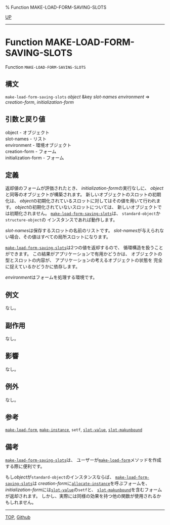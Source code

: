 % Function MAKE-LOAD-FORM-SAVING-SLOTS

[UP](7.7.html)  

---

# Function MAKE-LOAD-FORM-SAVING-SLOTS


Function `MAKE-LOAD-FORM-SAVING-SLOTS`


## 構文

`make-load-form-saving-slots` *object* &key *slot-names* *environment*
 => *creation-form*, *initialization-form*


## 引数と戻り値

object - オブジェクト  
slot-names - リスト  
environment - 環境オブジェクト  
creation-form - フォーム  
initialization-form - フォーム


## 定義

返却値のフォームが評価されたとき、
*initialization-form*の実行なしに、
*object*と同等のオブジェクトが構築されます。
新しいオブジェクトのスロットの初期化は、
*object*の初期化されているスロットに対してはその値を用いて行われます。
*object*の初期化されていないスロットについては、
新しいオブジェクトでは初期化されません。
[`make-load-form-saving-slots`](7.7.make-load-form-saving-slots.html)は、
`standard-object`か`structure-object`の
インスタンスであれば動作します。

*slot-names*は保存するスロットの名前のリストです。
*slot-names*が与えられない場合、その値はすべての局所スロットになります。

[`make-load-form-saving-slots`](7.7.make-load-form-saving-slots.html)は2つの値を返却するので、
循環構造を扱うことができます。
この結果がアプリケーションで有用かどうかは、
オブジェクトの型とスロットの内容が、
アプリケーションの考えるオブジェクトの状態を
完全に捉えているかどうかに依存します。

*environment*はフォームを処理する環境です。


## 例文

なし。


## 副作用

なし。

## 影響

なし。

## 例外

なし。

## 参考

[`make-load-form`](7.7.make-load-form.html),
[`make-instance`](7.7.make-instance.html),
`setf`,
[`slot-value`](7.7.slot-value.html),
[`slot-makunbound`](7.7.slot-makunbound.html)


## 備考

[`make-load-form-saving-slots`](7.7.make-load-form-saving-slots.html)は、
ユーザーが[`make-load-form`](7.7.make-load-form.html)メソッドを作成する際に便利です。

もし*object*が`standard-object`のインスタンスならば、
[`make-load-form-saving-slots`](7.7.make-load-form-saving-slots.html)は
*creation-form*に[`allocate-instance`](7.7.allocate-instance.html)を呼ぶフォームを、
*initialization-form*には[`slot-value`](7.7.slot-value.html)の`setf`と、
[`slot-makunbound`](7.7.slot-makunbound.html)を含むフォームが返却されます。
しかし、実際には同様の効果を持つ他の関数が使用されるかもしれません。


---
[TOP](index.html),  [Github](https://github.com/nptcl/npt-japanese)


